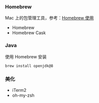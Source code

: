 ### Homebrew

Mac 上的包管理工具，参考：[Homebrew 使用](./Homebrew.md)

- Homebrew
- Homebrew Cask


### Java

使用 Homebrew 安装

```bash
brew install openjdk@8
```


### 美化

- iTerm2
- oh-my-zsh
